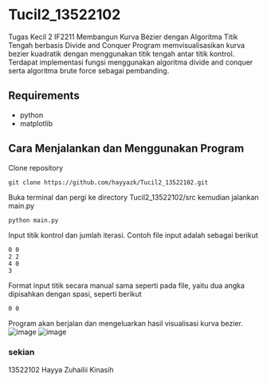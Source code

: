 # Tucil2_13522102
Tugas Kecil 2 IF2211 Membangun Kurva Bézier dengan Algoritma Titik Tengah berbasis Divide and Conquer
Program memvisualisasikan kurva bezier kuadratik dengan menggunakan titik tengah antar titik kontrol. Terdapat implementasi fungsi menggunakan algoritma divide and conquer serta algoritma brute force sebagai pembanding.

## Requirements
- python
- matplotlib

## Cara Menjalankan dan Menggunakan Program
Clone repository
```shell
git clone https://github.com/hayyazk/Tucil2_13522102.git
```

Buka terminal dan pergi ke directory Tucil2_13522102/src kemudian jalankan main.py
```shell
python main.py
```

Input titik kontrol dan jumlah iterasi.
Contoh file input adalah sebagai berikut
```shell
0 0
2 2
4 0
3
```
Format input titik secara manual sama seperti pada file, yaitu dua angka dipisahkan dengan spasi, seperti berikut
```shell
0 0
```

Program akan berjalan dan mengeluarkan hasil visualisasi kurva bezier.
![image](https://github.com/hayyazk/Tucil2_13522102/assets/130911777/558d9e5c-27df-4806-9ebc-a5ab41400231) ![image](https://github.com/hayyazk/Tucil2_13522102/assets/130911777/9a41b518-6bfe-450c-9a02-07e7a21acbdc)

### sekian
13522102 Hayya Zuhailii Kinasih

